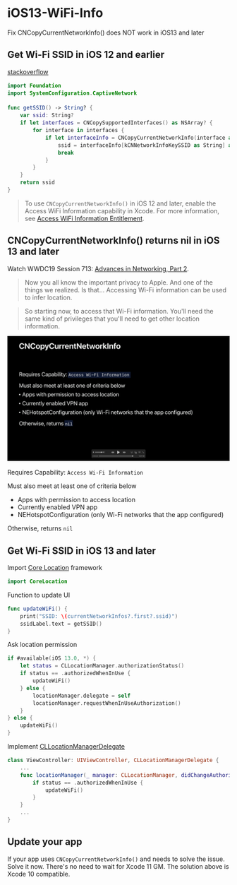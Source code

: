 # iOS13-WiFi-Info
Fix CNCopyCurrentNetworkInfo() does NOT work in iOS13 and later

## Get Wi-Fi SSID in iOS 12 and earlier

[stackoverflow](https://stackoverflow.com/a/37856496/4063462)

```swift
import Foundation
import SystemConfiguration.CaptiveNetwork

func getSSID() -> String? {
    var ssid: String?
    if let interfaces = CNCopySupportedInterfaces() as NSArray? {
        for interface in interfaces {
            if let interfaceInfo = CNCopyCurrentNetworkInfo(interface as! CFString) as NSDictionary? {
                ssid = interfaceInfo[kCNNetworkInfoKeySSID as String] as? String
                break
            }
        }
    }
    return ssid
}
```

>To use `CNCopyCurrentNetworkInfo()` in iOS 12 and later, enable the Access WiFi Information capability in Xcode. For more information, see [Access WiFi Information Entitlement](https://developer.apple.com/documentation/bundleresources/entitlements/com_apple_developer_networking_wifi-info).

## CNCopyCurrentNetworkInfo() returns nil in iOS 13 and later

Watch WWDC19 Session 713: [Advances in Networking, Part 2](https://developer.apple.com/videos/play/wwdc2019/713/).

>Now you all know the important privacy to Apple. And one of the things we realized. Is that... Accessing Wi-Fi information can be used to infer location.

>So starting now, to access that Wi-Fi information. You'll need the same kind of privileges that you'll need to get other location information.

![WWDC19-CNCopyCurrentNetworkInfo().png](/screenshots/WWDC19-CNCopyCurrentNetworkInfo().png)

Requires Capability: `Access Wi-Fi Information`

Must also meet at least one of criteria below

* Apps with permission to access location
* Currently enabled VPN app
* NEHotspotConfiguration (only Wi-Fi networks that the app configured)

Otherwise, returns `nil`

## Get Wi-Fi SSID in iOS 13 and later

Import [Core Location](https://developer.apple.com/documentation/corelocation) framework

```swift
import CoreLocation
```

Function to update UI

```swift
func updateWiFi() {
    print("SSID: \(currentNetworkInfos?.first?.ssid)")
    ssidLabel.text = getSSID()
}
```

Ask location permission

```swift
if #available(iOS 13.0, *) {
    let status = CLLocationManager.authorizationStatus()
    if status == .authorizedWhenInUse {
        updateWiFi()
    } else {
        locationManager.delegate = self
        locationManager.requestWhenInUseAuthorization()
    }
} else {
    updateWiFi()
}
```

Implement [CLLocationManagerDelegate](https://developer.apple.com/documentation/corelocation/cllocationmanagerdelegate)

```swift
class ViewController: UIViewController, CLLocationManagerDelegate {
    ...
    func locationManager(_ manager: CLLocationManager, didChangeAuthorization status: CLAuthorizationStatus) {
        if status == .authorizedWhenInUse {
            updateWiFi()
        }
    }
    ...
}
```

## Update your app

If your app uses `CNCopyCurrentNetworkInfo()` and needs to solve the issue. Solve it now. There's no need to wait for Xcode 11 GM. The solution above is Xcode 10 compatible.
